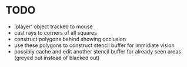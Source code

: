# TODO

- 'player' object tracked to mouse
- cast rays to corners of all squares
- construct polygons behind showing occlusion
- use these polygons to construct stencil buffer for immidiate vision
- possibly cache and edit another stencil buffer for already seen areas
(greyed out instead of blacked out)
